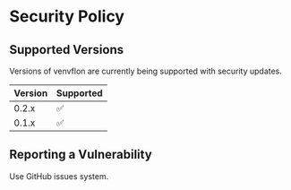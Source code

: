 # Security Policy

## Supported Versions

Versions of venvflon are currently being supported with security updates.

| Version | Supported          |
|---------| ------------------ |
| 0.2.x   | :white_check_mark: |
| 0.1.x   | :white_check_mark: |

## Reporting a Vulnerability

Use GitHub issues system.
